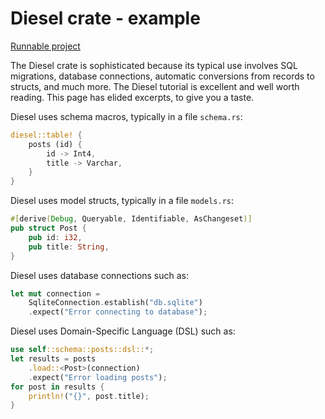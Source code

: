 # Diesel crate - example

[Runnable project](/projects/crates/diesel/hello_world_with_sqlite)

The Diesel crate is sophisticated because its typical use involves SQL migrations, database connections, automatic conversions from records to structs, and much more. The Diesel tutorial is excellent and well worth reading. This page has elided excerpts, to give you a taste.

Diesel uses schema macros, typically in a file `schema.rs`:

```rust
diesel::table! {
    posts (id) {
        id -> Int4,
        title -> Varchar,
    }
}
```

Diesel uses model structs, typically in a file `models.rs`:

```rust
#[derive(Debug, Queryable, Identifiable, AsChangeset)]
pub struct Post {
    pub id: i32,
    pub title: String,
}
```

Diesel uses database connections such as:

```rust
let mut connection = 
    SqliteConnection.establish("db.sqlite")
    .expect("Error connecting to database");
```

Diesel uses Domain-Specific Language (DSL) such as:

```rust
use self::schema::posts::dsl::*;
let results = posts
    .load::<Post>(connection)
    .expect("Error loading posts");
for post in results {
    println!("{}", post.title);
}
```
